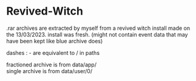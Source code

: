 # Revived-Witch

.rar archives are extracted by myself from a revived witch install made on the 13/03/2023. install was fresh. (might not contain event data that may have been kept like blue archive does)

 dashes : - are equivalent to / in paths

fractioned archive is from data/app/  
single archive is from data/user/0/
